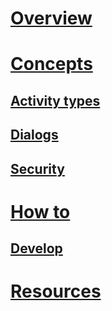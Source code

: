 # [Overview](~/dotnet/index.md)
# [Concepts](~/dotnet/concepts.md)
## [Activity types](~/dotnet/activities.md)
## [Dialogs](~/dotnet/dialogs.md)
## [Security](~/dotnet/security.md)
# [How to](../howto/TOC.md)
## [Develop](develop/TOC.md)
# [Resources](../resources/TOC.md)